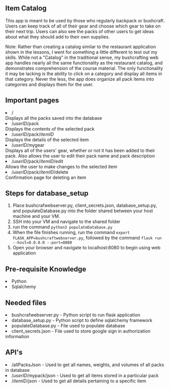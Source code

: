 ## Item Catalog
This app is meant to be used by those who regularly backpack or bushcraft. Users can keep track of all of their gear and choose which gear to take on their next trip. Users can also see the packs of other users to get ideas about what they should add to their own supplies.

Note: Rather than creating a catalog similar to the restaurant application shown in the lessons, I went for something a little different to test out my skills. While not a "Catalog" in the traditional sense, my bushcrafting web app handles nearly all the same functionality as the restaurant catalog, and demonstrates comprehension of the course material. The only functionality it may be lacking is the ability to click on a category and display all items in that category. Never the less, the app does organize all pack items into categories and displays them for the user.

## Important pages
<li>/</li> Displays all the packs saved into the database
<li>/<i>userID</i>/pack</li> Displays the contents of the selected pack
<li>/<i>userID</i>/pack/<i>itemID</i></li> Displays the details of the selected item
<li>/<i>userID</i>/mygear</li> Displays all of the users' gear, whether or not it has been added to their pack. Also allows the user to edit their pack name and pack description
<li>/<i>userID</i>/pack/<i>itemID</i>/edit</li> Allows the user to make changes to the selected item
<li>/<i>userID</i>/pack/<i>itemID</i>/delete</li> Confirmation page for deleting an item


## Steps for database_setup
1. Place bushcrafwebserver.py, client_secrets.json, database_setup.py, and populateDatabase.py into the folder shared between your host machine and your VM.
2. SSH into your VM and navigate to the shared folder
3. run the command `python3 populateDatabase.py`
4. When the file finishes running, run the command `export FLASK_APP=bushcraftwebserver.py`, followed by the command `flask run --host=0.0.0.0 --port=8080`
5. Open your browser and navigate to localhost:8080 to begin using web application


## Pre-requisite Knowledge
<li> Python </li>
<li> Sqlalchemy </li>

## Needed files
<li>bushcrafwebserver.py - Python script to run flask application</li>
<li>database_setup.py - Python script to define sqlalchemy framework</li>
<li>populateDatabase.py - File used to populate database</li>
<li>client_secrets.json - File used to store google sign in authorization information</li>

## API's
<li>/allPacksJson - Used to get all names, weights, and volumes of all packs in database</li>
<li>/<i>userID</i>/mypack/json - Used to get all items stored in a particular pack</li>
<li>/<i>itemID</i>/json - Used to get all details pertaining to a specific item</li>
